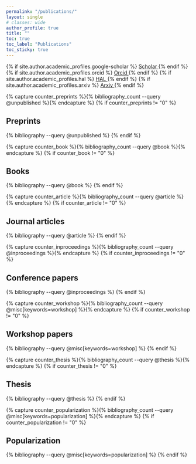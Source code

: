 ```yaml
---
permalink: "/publications/"
layout: single
# classes: wide
author_profile: true
title: ""
toc: true
toc_label: "Publications"
toc_sticky: true
---
```


<!-- Go to _config.yml file and fill the corresponding fields author.academic_profiles.xxxx-->
{% if site.author.academic_profiles.google-scholar %}
  <a href="{{ site.author.academic_profiles.google-scholar }}">
    <i class="ai ai-google-scholar" aria-hidden="true"></i>Scholar
  </a>
{% endif %}
{% if site.author.academic_profiles.orcid %}
  <a href="{{ site.author.academic_profiles.orcid }}">
    <i class="ai ai-orcid" aria-hidden="true"></i>Orcid
  </a>
{% endif %}
{% if site.author.academic_profiles.hal %}
  <a href="{{ site.author.academic_profiles.hal }}">
    <i class="ai ai-hal" aria-hidden="true"></i>HAL
  </a>
{% endif %}
{% if site.author.academic_profiles.arxiv %}
  <a href="{{ site.author.academic_profiles.arxiv }}">
    <i class="ai ai-arxiv" aria-hidden="true"></i>Arxiv
  </a>
{% endif %}

<!-- See also https://github.com/inukshuk/jekyll-scholar to customize your references -->

<!-- Preprints -->
{% capture counter_preprints %}{% bibliography_count --query @unpublished %}{% endcapture %}
{% if counter_preprints != "0" %}

## Preprints

  {% bibliography --query @unpublished %}
{% endif %}

<!-- Journal articles-->
{% capture counter_book %}{% bibliography_count --query @book %}{% endcapture %}
{% if counter_book != "0" %}

## Books

  {% bibliography --query @book %}
{% endif %}

<!-- Journal articles-->
{% capture counter_article %}{% bibliography_count --query @article %}{% endcapture %}
{% if counter_article != "0" %}

## Journal articles

  {% bibliography --query @article %}
{% endif %}

<!-- Conference papers -->
{% capture counter_inproceedings %}{% bibliography_count --query @inproceedings %}{% endcapture %}
{% if counter_inproceedings != "0" %}

## Conference papers

  {% bibliography --query @inproceedings %}
{% endif %}

<!-- Workshop papers -->
{% capture counter_workshop %}{% bibliography_count --query @misc[keywords=workshop] %}{% endcapture %}
{% if counter_workshop != "0" %}

## Workshop papers

  {% bibliography --query @misc[keywords=workshop] %}
{% endif %}

<!-- Thesis -->
{% capture counter_thesis %}{% bibliography_count --query @thesis %}{% endcapture %}
{% if counter_thesis != "0" %}

## Thesis

  {% bibliography --query @thesis %}
{% endif %}

<!-- Popularization -->
{% capture counter_popularization %}{% bibliography_count --query @misc[keywords=popularization] %}{% endcapture %}
{% if counter_popularization != "0" %}

## Popularization

  {% bibliography --query @misc[keywords=popularization] %}
{% endif %}

<!--  presentations and posters -->
